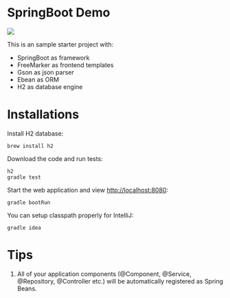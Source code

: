 # SpringBoot Demo

![](https://travis-ci.org/mebusw/springboot-demo.svg?branch=master)

This is an sample starter project with:
* SpringBoot as framework
* FreeMarker as frontend templates
* Gson as json parser
* Ebean as ORM
* H2 as database engine

# Installations

Install H2 database:

    brew install h2

Download the code and run tests:

    h2
    gradle test

Start the web application and view <http://localhost:8080>:

    gradle bootRun

You can setup classpath properly for IntelliJ:

    gradle idea

# Tips

1. All of your application components (@Component, @Service, @Repository, @Controller etc.) will be automatically registered as Spring Beans.
